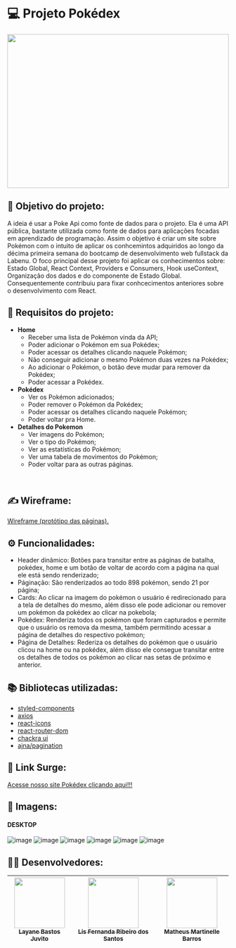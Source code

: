 # 💻 Projeto Pokédex

<center>
   <img src="https://1hitgames.com/wp-content/uploads/2020/05/4747613-8059908709-Scree.png" width="100%" height="350" />
</center

<br>
   
## :dart: Objetivo do projeto:
A ideia é usar a Poke Api como fonte de dados para o projeto. Ela é uma API pública, bastante utilizada como fonte de dados para aplicações focadas em aprendizado de programação. Assim o objetivo é criar um site sobre Pokémon com o intuito de aplicar os conhcemintos adquiridos ao longo da décima primeira semana do bootcamp de desenvolvimento web fullstack da Labenu. O foco principal desse projeto foi aplicar os conhecimentos sobre: Estado Global, React Context, Providers e Consumers, Hook useContext, Organização dos dados e do componente de Estado Global. Consequentemente contribuiu para fixar conhcecimentos anteriores sobre o desenvolvimento com React.

## :small_blue_diamond: Requisitos do projeto:

- **Home**
  - Receber uma lista de Pokémon vinda da API;
  - Poder adicionar o Pokémon em sua Pokédex;
  - Poder acessar os detalhes clicando naquele Pokémon;
  - Não conseguir adicionar o mesmo Pokémon duas vezes na Pokédex;
  - Ao adicionar o Pokémon, o botão deve mudar para remover da Pokédex;
  - Poder acessar a Pokédex.
- **Pokédex**
  - Ver os Pokémon adicionados;
  - Poder remover o Pokémon da Pokédex;
  - Poder acessar os detalhes clicando naquele Pokémon;
  - Poder voltar pra Home.
- **Detalhes do Pokemon**
  - Ver imagens do Pokémon;
  - Ver o tipo do Pokémon;
  - Ver as estatísticas do Pokémon;
  - Ver uma tabela de movimentos do Pokémon;
  - Poder voltar para as outras páginas.

<br>

## ✍️ Wireframe:

[Wireframe (protótipo das páginas).](https://github.com/future4code/Shaw-pokedex1/files/8648275/Pokedex.team.library.pdf)

## ⚙️ Funcionalidades:

- Header dinâmico: Botões para transitar entre as páginas de batalha, pokédex, home e um botão de voltar de acordo com a página na qual ele está sendo renderizado;
- Páginação: São renderizados ao todo 898 pokémon, sendo 21 por página;
- Cards: Ao clicar na imagem do pokémon o usuário é redirecionado para a tela de detalhes do mesmo, além disso ele pode adicionar ou remover um pokémon da pokédex ao clicar na pokebola;
- Pokédex: Renderiza todos os pokémon que foram capturados e permite que o usuário os remova da mesma, também permitindo acessar a página de detalhes do respectivo pokémon;
- Página de Detalhes: Rederiza os detalhes do pokémon que o usuário clicou na home ou na pokédex, além disso ele consegue transitar entre os detalhes de todos os pokémon ao clicar nas setas de próximo e anterior.

## :books: Bibliotecas utilizadas:

- [styled-components](https://styled-components.com/)
- [axios](https://github.com/axios/axios)
- [react-icons](https://react-icons.github.io/react-icons)
- [react-router-dom](https://v5.reactrouter.com/)
- [chackra ui](https://chakra-ui.com/)
- [ajna/pagination](https://www.npmjs.com/package/@ajna/pagination)

## 🔗 Link Surge:

[Acesse nosso site Pokédex clicando aqui!!!](http://pokedex-grupo1-shaw.surge.sh/)

## 📸 Imagens:

#### DESKTOP

![image](https://user-images.githubusercontent.com/50851374/167298952-4509cda7-dd6d-43d7-ae3e-ba9c56f3bb41.png)
![image](https://user-images.githubusercontent.com/50851374/167299012-feed2804-f668-481b-99ee-361da2e2106b.png)
![image](https://user-images.githubusercontent.com/50851374/167299195-21a2d44a-9c2c-47f7-bdfa-1d5dbdd53ec2.png)
![image](https://user-images.githubusercontent.com/50851374/167299272-dcbe50ee-cbff-4387-8f7b-bfa877cfd268.png)
![image](https://user-images.githubusercontent.com/50851374/167299308-126e8dbf-0fbe-4bce-8ac5-b995e73dac3e.png)
![image](https://user-images.githubusercontent.com/50851374/167299327-b516171f-d9e4-4ae4-b8c6-7c4248ad3b5b.png)

## 👨‍💻 Desenvolvedores:

| [<img src="https://avatars.githubusercontent.com/u/50851374?v=4" width=115><br><sub>Layane Bastos Juvito</sub>](https://github.com/LayaneB) | [<img src="https://avatars.githubusercontent.com/u/99182969?v=4" width=115><br><sub>Lis Fernanda Ribeiro dos Santos</sub>](https://github.com/lisfribeiro) | [<img src="https://avatars.githubusercontent.com/u/98998030?v=4" width=115><br><sub>Matheus Martinelle Barros</sub>](https://github.com/MatthsMB) |
| :-----------------------------------------------------------------------------------------------------------------------------------------: | :--------------------------------------------------------------------------------------------------------------------------------------------------------: | :-----------------------------------------------------------------------------------------------------------------------------------------------: |
